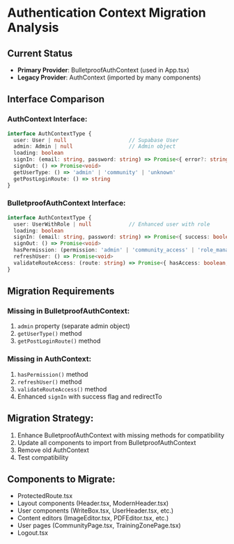 # Authentication Context Migration Analysis

## Current Status
- **Primary Provider**: BulletproofAuthContext (used in App.tsx)
- **Legacy Provider**: AuthContext (imported by many components)

## Interface Comparison

### AuthContext Interface:
```typescript
interface AuthContextType {
  user: User | null                    // Supabase User
  admin: Admin | null                  // Admin object
  loading: boolean
  signIn: (email: string, password: string) => Promise<{ error?: string }>
  signOut: () => Promise<void>
  getUserType: () => 'admin' | 'community' | 'unknown'
  getPostLoginRoute: () => string
}
```

### BulletproofAuthContext Interface:
```typescript
interface AuthContextType {
  user: UserWithRole | null            // Enhanced user with role
  loading: boolean
  signIn: (email: string, password: string) => Promise<{ success: boolean; error?: string; redirectTo?: string }>
  signOut: () => Promise<void>
  hasPermission: (permission: 'admin' | 'community_access' | 'role_management') => Promise<boolean>
  refreshUser: () => Promise<void>
  validateRouteAccess: (route: string) => Promise<{ hasAccess: boolean; redirectTo?: string; userRole?: string }>
}
```

## Migration Requirements

### Missing in BulletproofAuthContext:
1. `admin` property (separate admin object)
2. `getUserType()` method
3. `getPostLoginRoute()` method

### Missing in AuthContext:
1. `hasPermission()` method
2. `refreshUser()` method  
3. `validateRouteAccess()` method
4. Enhanced `signIn` with success flag and redirectTo

## Migration Strategy:
1. Enhance BulletproofAuthContext with missing methods for compatibility
2. Update all components to import from BulletproofAuthContext
3. Remove old AuthContext
4. Test compatibility

## Components to Migrate:
- ProtectedRoute.tsx
- Layout components (Header.tsx, ModernHeader.tsx)
- User components (WriteBox.tsx, UserHeader.tsx, etc.)
- Content editors (ImageEditor.tsx, PDFEditor.tsx, etc.) 
- User pages (CommunityPage.tsx, TrainingZonePage.tsx)
- Logout.tsx
